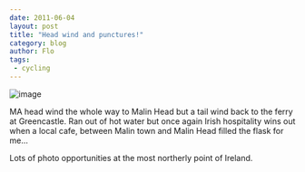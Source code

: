 ```yaml
---
date: 2011-06-04
layout: post
title: "Head wind and punctures!"
category: blog
author: Flo
tags:
 - cycling
---
```


![image](/images/2011/wpid-imag0107.jpg)



MA head wind the whole way to Malin Head but a tail wind back to the ferry at Greencastle. Ran out of hot water but once again Irish hospitality wins out when a local cafe, between Malin town and Malin Head filled the flask for me...  

Lots of photo opportunities at the most northerly point of Ireland.
